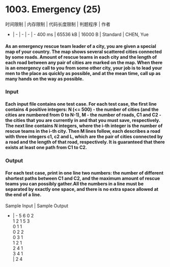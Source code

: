 # 1003. Emergency (25)
时间限制 | 内存限制 | 代码长度限制 | 判题程序 | 作者
- | - | - | - | - 
400 ms | 65536 kB | 16000 B | Standard | CHEN, Yue

#### As an emergency rescue team leader of a city, you are given a special map of your country. The map shows several scattered cities connected by some roads. Amount of rescue teams in each city and the length of each road between any pair of cities are marked on the map. When there is an emergency call to you from some other city, your job is to lead your men to the place as quickly as possible, and at the mean time, call up as many hands on the way as possible.

### Input

#### Each input file contains one test case. For each test case, the first line contains 4 positive integers: N (<= 500) - the number of cities (and the cities are numbered from 0 to N-1), M - the number of roads, C1 and C2 - the cities that you are currently in and that you must save, respectively. The next line contains N integers, where the i-th integer is the number of rescue teams in the i-th city. Then M lines follow, each describes a road with three integers c1, c2 and L, which are the pair of cities connected by a road and the length of that road, respectively. It is guaranteed that there exists at least one path from C1 to C2.

### Output

#### For each test case, print in one line two numbers: the number of different shortest paths between C1 and C2, and the maximum amount of rescue teams you can possibly gather.All the numbers in a line must be separated by exactly one space, and there is no extra space allowed at the end of a line.

Sample Input | Sample Output
- | -
5 6 0 2<br>1 2 1 5 3<br>0 1 1<br>0 2 2<br>0 3 1<br>1 2 1<br>2 4 1<br>3 4 1<br> | 2 4